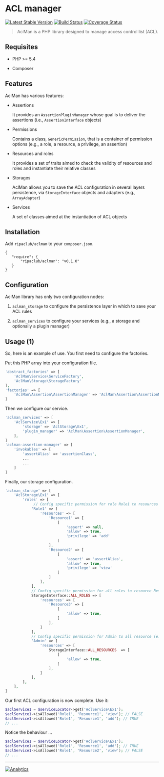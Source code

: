 ACL manager
============

[![Latest Stable Version](https://img.shields.io/packagist/v/ripaclub/aclman.svg?style=flat-square)](https://packagist.org/packages/ripaclub/aclman) [![Build Status](https://img.shields.io/travis/ripaclub/aclman/master.svg?style=flat-square)](https://travis-ci.org/ripaclub/aclman) [![Coverage Status](https://img.shields.io/coveralls/ripaclub/aclman/master.svg?style=flat-square)](https://coveralls.io/r/ripaclub/aclman)

> AclMan is a PHP library designed to manage access control list (ACL).

Requisites
----------

* PHP >= 5.4

* Composer

Features
--------

AclMan has various features:

* Assertions

    It provides an `AssertionPluginManager` whose goal is to deliver the assertions (i.e., `AssertionInterface` objects)

* Permissions

    Contains a class, `GenericPermission`, that is a container of permission options (e.g., a role, a resource, a privilege, an assertion)

* Resources and roles

    It provides a set of traits aimed to check the validity of resources and roles and instantiate their relative classes

* Storages

    AclMan allows you to save the ACL configuration in several layers persistence, via `StorageInterface` objects and adapters (e.g., `ArrayAdapter`)

* Services

    A set of classes aimed at the instantiation of ACL objects

Installation
------------

Add `ripaclub/aclman` to your `composer.json`.

```
{
   "require": {
       "ripaclub/aclman": "v0.1.0"
   }
}
```

Configuration
-------------

AclMan library has only two configuration nodes:

1. `aclman_storage` to configure the persistence layer in which to save your ACL rules

2. `aclman_services` to configure your services (e.g., a storage and optionally a plugin manager)

Usage (1)
---------

So, here is an example of use. You first need to configure the factories.

Put this PHP array into your configuration file.

```php
'abstract_factories' => [
    'AclMan\Service\ServiceFactory',
    'AclMan\Storage\StorageFactory'
],
'factories' => [
    'AclMan\Assertion\AssertionManager' => 'AclMan\Assertion\AssertionManagerFactory'
]
```

Then we configure our service.

```php
'aclman_services' => [
    'AclService\Ex1' => [
        'storage' => 'AclStorage\Ex1',
        'plugin_manager' => 'AclMan\Assertion\AssertionManager',
    ],
]
'aclman-assertion-manager' => [
    'invokables' => [
        'assertAlias' => 'assertionClass',
        ...
        ...
    ]
]
```

Finally, our storage configuration.

```php
'aclman_storage' => [
    'AclStorage\Ex1' => [
        'roles' => [
             // Config specific permission for role Role1 to resources Resource1 and Resource2
            'Role1' => [
                'resources' => [
                    'Resource1' => [
                        [
                            'assert' => null,
                            'allow' => true,
                            'privilege' => 'add'
                        ]
                    ],
                    'Resource2' => [
                        [
                            'assert' => 'assertAlias',
                            'allow' => true,
                            'privilege' => 'view'
                        ]
                    ]
                ],
            ],
            // Config specific permission for all roles to resource Resource1 (e.x public resource)
            StorageInterface::ALL_ROLES => [
                'resources' => [
                    'Resource3' => [
                        [
                            'allow' => true,
                        ]
                    ],
                ]
            ],
            // Config specific permission for Admin to all resource (e.x access to al resource to the admin)
            'Admin' => [
                'resources' => [
                    StorageInterface::ALL_RESOURCES  => [
                        [
                            'allow' => true,
                        ]
                    ],
                ]
            ],
        ],
    ],
]
```

Our first ACL configuration is now complete. Use it:

```php
$aclService1 = $serviceLocator->get('AclService\Ex1');
$aclService1->isAllowed('Role1', 'Resource1', 'view'); // FALSE
$aclService1->isAllowed('Role1', 'Resource1', 'add'); // TRUE
// ...
```

Notice the behaviour ...

```php
$aclService1 = $serviceLocator->get('AclService\Ex1');
$aclService1->isAllowed('Role1', 'Resource1', 'add'); // TRUE
$aclService1->isAllowed('Role1', 'Resource2', 'view'); // FALSE
// ...
```

---

[![Analytics](https://ga-beacon.appspot.com/UA-49657176-3/aclman)](https://github.com/igrigorik/ga-beacon)
